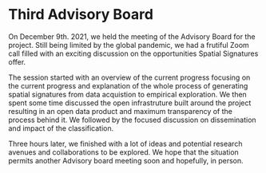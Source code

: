 ```{post} December 10, 2021
```

# Third Advisory Board

On December 9th. 2021, we held the meeting of the Advisory Board for the project. Still being limited by the global pandemic, we had a frutiful Zoom call filled with an exciting discussion on the opportunities Spatial Signatures offer.

The session started with an overview of the current progress focusing on the current progress and explanation of the whole process of generating spatial signatures from data acquistion to empirical exploration. We then spent
some time discussed the open infrastruture built around the project resulting in an open data product and maximum transparency of the process behind it. We followed by the focused discussion on dissemination and impact of the classification.

Three hours later, we finished with a lot of ideas and potential research avenues and collaborations to be explored. We hope that the situation permits another Advisory board meeting soon and hopefully, in person.
